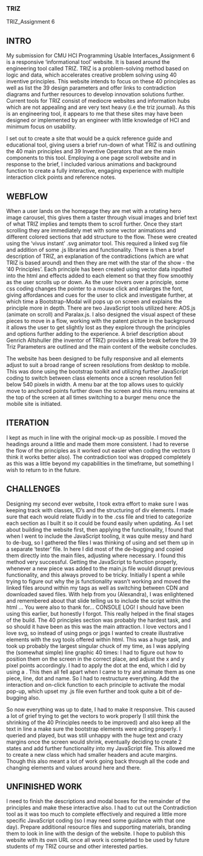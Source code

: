 ### TRIZ
TRIZ_Assignment 6

## INTRO
My submission for CMU HCI Programming Usable Interfaces_Assignment 6 is a responsive ‘informational tool’ website. It is based around the engineering tool called TRIZ. TRIZ is a problem-solving method based on logic and data, which accelerates creative problem solving using 40 inventive principles. This website intends to focus on these 40 principles as well as list the 39 design parameters and offer links to contradiction diagrams and further resources to develop innovation solutions further. Current tools for TRIZ consist of mediocre websites and information hubs which are not appealing and are very text heavy (i.e the triz journal). As this is an engineering tool, it appears to me that these sites may have been designed or implemented by an engineer with little knowledge of HCI and minimum focus on usability.

I set out to create a site that would be a quick reference guide and educational tool, giving users a brief run-down of what TRIZ is and outlining the 40 main principles and 39 Inventive Operators that are the main components to this tool. Employing a one page scroll website and in response to the brief, I included various animations and background function to create a fully interactive, engaging experience with multiple interaction click points and reference notes.

## WEBFLOW
When a user lands on the homepage they are met with a rotating hero image carousel, this gives them a taster through visual images and brief text of what TRIZ implies and tempts them to scroll further.
Once they start scrolling they are immediately met with some vector animations and different colored sections that add structure to the flow. These were created using the ‘vivus instant’ .svg animator tool. This required a linked svg file and addition of some .js libraries and functionality. 
There is then a brief description of TRIZ, an explanation of the contradictions (which are what TRIZ is based around) and then they are met with the star of the show - the ‘40 Principles’. 
Each principle has been created using vector data inputted into the html and effects added to each element so that they flow smoothly as the user scrolls up or down. As the user hovers over a principle, some css coding changes the pointer to a mouse click and enlarges the font, giving affordances and cues for the user to click and investigate further, at which time a Bootstrap-Modal will pops up on screen and explains the principle more in depth. There are two JavaScript tools utilized here: AOS.js (animate on scroll) and Paralax.js.
I also designed the visual aspect of these pieces to move in a flow, working with the patent picture in the background it allows the user to get slightly lost as they explore through the principles and options further adding to the experience.
A brief description about Genrich Altshuller (the inventor of TRIZ) provides a little break before the 39 Triz Parameters are outlined and the main content of the website concludes.


The website has been designed to be fully responsive and all elements adjust to suit a broad range of screen resolutions from desktop to mobile. This was done using the bootstrap toolkit and utilizing further JavaScript coding to switch between class elements once a screen resolution fell below 540 pixels in width. A menu bar at the top allows uses to quickly move to anchored points further down the screen and this menu remains at the top of the screen at all times switching to a burger menu once the mobile site is initiated.

## ITERATION
I kept as much in line with the original mock-up as possible.
I moved the headings around a little and made them more consistent.
I had to reverse the flow of the principles as it worked out easier when coding the vectors (I think it works better also).
The contradiction tool was dropped completely as this was a little beyond my capabilities in the timeframe, but something I wish to return to in the future.

## CHALLENGES
Designing my second ever website, I took extra effort to make sure I was keeping track with classes, ID’s and the structuring of div elements. I made sure that each would relate fluidly in to the .css file and tried to categorize each section as I built it so it could be found easily when updating.
As I set about building the website first, then applying the functionality, I found that when I went to include the JavaScript tooling, it was quite messy and hard to de-bug, so I gathered the files I was thinking of using and set them up in a separate ‘tester’ file. In here I did most of the de-bugging and copied them directly into the main files, adjusting where necessary. I found this method very successful. Getting the JavaScript to function properly, whenever a new piece was added to the main.js file would disrupt previous functionality, and this always proved to be tricky.
Initially I spent a while trying to figure out why the js functionality wasn’t working and moved the linked files around within my <head> tags as well as switching between CDN and downloaded saved files. With help from you (Alexandra), I was enlightened and remembered about that slide telling us to include the script within the html <body> … You were also to thank for…
CONSOLE LOG! I should have been using this earlier, but honestly I forgot. This really helped in the final stages of the build. 
The 40 principles section was probably the hardest task, and so should it have been as this was the main attraction. I love vectors and I love svg, so instead of using pngs or jpgs I wanted to create illustrative elements with the svg tools offered within html. This was a huge task, and took up probably the largest singular chuck of my time, as I was applying the (somewhat simple) line graphic 40 times:
I had to figure out how to position them on the screen in the correct place, and adjust the x and y pixel points accordingly. I had to apply the dot at the end, which I did by using a <marker>. 
This then all fell apart when I came to try and animate them as one piece, line, dot and name. So I had to restructure everything. Add the interaction and on-click function to each principle to activate the modal pop-up, which upset my .js file even further and took quite a bit of de-bugging also.

So now everything was up to date, I had to make it responsive. This caused a lot of grief trying to get the vectors to work properly (I still think the shrinking of the 40 Principles needs to be improved) and also keep all the text in line a make sure the bootstrap elements were acting properly. I queried and played, but was still unhappy with the huge text and crazy margins once the screen would shrink, eventually deciding to create 2 states and add further functionality into my JavaScript file. This allowed me to create a new class which had smaller headers and acute margins. Though this also meant a lot of work going back through all the code and changing elements and values around here and there.

## UNFINISHED WORK
I need to finish the descriptions and modal boxes for the remainder of the principles and make these interactive also.
I had to cut out the Contradiction tool as it was too much to complete effectively and required a little more specific JavaScript coding (so I may need some guidance with that one day).
Prepare additional resource files and supporting materials, branding them to look in line with the design of the website.
I hope to publish this website with its own URL once all work is completed to be used by future students of my TRIZ course and other interested parties.


